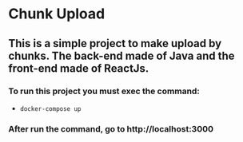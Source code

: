 # Chunk Upload

## This is a simple project to make upload by chunks. The back-end made of Java and the front-end made of ReactJs.

### To run this project you must exec the command:
 - `docker-compose up`

### After run the command, go to http://localhost:3000